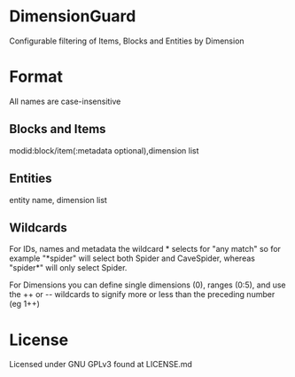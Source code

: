 DimensionGuard
==============

Configurable filtering of Items, Blocks and Entities by Dimension

Format
==============
All names are case-insensitive

Blocks and Items
--------------
modid:block/item(:metadata optional),dimension list

Entities
--------------
entity name, dimension list

Wildcards
--------------
For IDs, names and metadata the wildcard \* selects for "any match" so for example "\*spider" will select both Spider and CaveSpider, whereas "spider\*" will only select Spider.

For Dimensions you can define single dimensions (0), ranges (0:5), and use the ++ or -- wildcards to signify more or less than the preceding number (eg 1++)


License
==============

Licensed under GNU GPLv3 found at LICENSE.md

